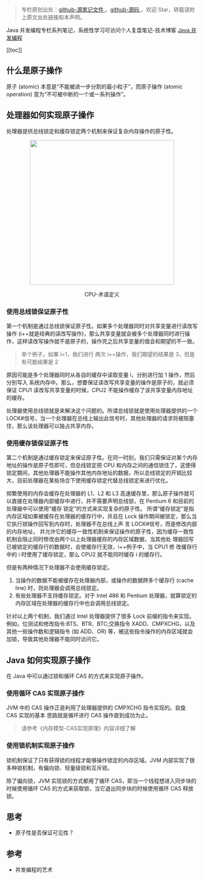 > 专栏原创出处：[github-源笔记文件 ](https://github.com/GourdErwa/review-notes/tree/master/language/java-concurrency) ，[github-源码 ](https://github.com/GourdErwa/java-advanced/tree/master/java-concurrency)，欢迎 Star，转载请附上原文出处链接和本声明。

Java 并发编程专栏系列笔记，系统性学习可访问个人复盘笔记-技术博客 [Java 并发编程](https://review-notes.top/language/java-concurrency/)

[[toc]] 
## 什么是原子操作
原子 (atomic) 本意是“不能被进一步分割的最小粒子”，而原子操作 (atomic operation) 意为“不可被中断的一个或一系列操作”。

## 处理器如何实现原子操作
处理器提供总线锁定和缓存锁定两个机制来保证复杂内存操作的原子性。    
<div align="center">
    <img src="https://blog-review-notes.oss-cn-beijing.aliyuncs.com/language/java-concurrency/_images/CPU-术语定义.png" height="380px">
    <p>CPU-术语定义</p>
</div>

### 使用总线锁保证原子性
第一个机制是通过总线锁保证原子性。如果多个处理器同时对共享变量进行读改写操作 (i++就是经典的读改写操作)，那么共享变量就会被多个处理器同时进行操作，这样读改写操作就不是原子的，操作完之后共享变量的值会和期望的不一致。

> 举个例子，如果 i=1，我们进行 两次 i++操作，我们期望的结果是 3，但是有可能结果是 2

原因可能是多个处理器同时从各自的缓存中读取变量 i，分别进行加 1 操作，然后分别写入 系统内存中。那么，想要保证读改写共享变量的操作是原子的，就必须保证 CPU1 读改写共享变量的时候，CPU2 不能操作缓存了该共享变量内存地址的缓存。


处理器使用总线锁就是来解决这个问题的。所谓总线锁就是使用处理器提供的一个 LOCK#信号，当一个处理器在总线上输出此信号时，其他处理器的请求将被阻塞住，那么该处理器可以独占共享内存。
### 使用缓存锁保证原子性
第二个机制是通过缓存锁定来保证原子性。在同一时刻，我们只需保证对某个内存地址的操作是原子性即可，但总线锁定把 CPU 和内存之间的通信锁住了，这使得锁定期间，其他处理器不能操作其他内存地址的数据，所以总线锁定的开销比较大，目前处理器在某些场合下使用缓存锁定代替总线锁定来进行优化。

频繁使用的内存会缓存在处理器的 L1、L2 和 L3 高速缓存里，那么原子操作就可以直接在处理器内部缓存中进行，并不需要声明总线锁，在 Pentium 6 和目前的处理器中可以使用“缓存 锁定”的方式来实现复杂的原子性。
所谓“缓存锁定”是指内存区域如果被缓存在处理器的缓存行中，并且在 Lock 操作期间被锁定，那么当它执行锁操作回写到内存时，处理器不在总线上声 言 LOCK#信号，而是修改内部的内存地址，
并允许它的缓存一致性机制来保证操作的原子性，因为缓存一致性机制会阻止同时修改由两个以上处理器缓存的内存区域数据，当其他处 理器回写已被锁定的缓存行的数据时，会使缓存行无效，i++例子中，当 CPU1 修 改缓存行中的 i 时使用了缓存锁定，那么 CPU2 就不能同时缓存 i 的缓存行。

但是有两种情况下处理器不会使用缓存锁定。 
1. 当操作的数据不能被缓存在处理器内部，或操作的数据跨多个缓存行 (cache line) 时，则处理器会调用总线锁定。
2. 有些处理器不支持缓存锁定。对于 Intel 486 和 Pentium 处理器，就算锁定的内存区域在处理器的缓存行中也会调用总线锁定。

针对以上两个机制，我们通过 Intel 处理器提供了很多 Lock 前缀的指令来实现。例如，位测试和修改指令:BTS、BTR、BTC;交换指令 XADD、CMPXCHG，以及其他一些操作数和逻辑指令 (如 ADD、OR) 等，被这些指令操作的内存区域就会加锁，导致其他处理器不能同时访问它。

## Java 如何实现原子操作
在 Java 中可以通过锁和循环 CAS 的方式来实现原子操作。
### 使用循环 CAS 实现原子操作
JVM 中的 CAS 操作正是利用了处理器提供的 CMPXCHG 指令实现的。自旋 CAS 实现的基本 思路就是循环进行 CAS 操作直到成功为止。
> 请参考《内存模型-CAS实现原理》内容详细了解
### 使用锁机制实现原子操作
锁机制保证了只有获得锁的线程才能够操作锁定的内存区域。JVM 内部实现了很多种锁机制，有偏向锁、轻量级锁和互斥锁。

除了偏向锁，JVM 实现锁的方式都用了循环 CAS，即当一个线程想进入同步块的时候使用循环 CAS 的方式来获取锁，当它退出同步块的时候使用循环 CAS 释放锁。

## 思考
- 原子性是否保证可见性？

## 参考
- 并发编程的艺术